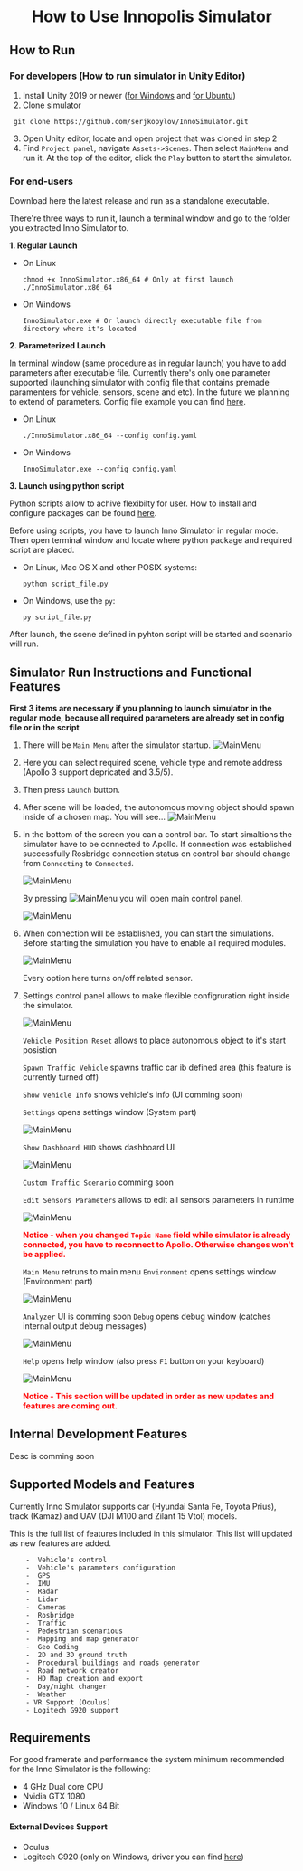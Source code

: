 <h1 align="center">How to Use Innopolis Simulator</h1>



## How to Run

### For developers (How to run simulator in Unity Editor)
 1. Install Unity 2019 or newer ([for Windows](https://store.unity.com/download-nuo) and [for Ubuntu](https://forum.unity.com/threads/unity-on-linux-release-notes-and-known-issues.350256/))
 2. Clone simulator
```
 git clone https://github.com/serjkopylov/InnoSimulator.git
```

 3. Open Unity editor, locate and open project that was cloned in step 2
 4. Find `Project panel`, navigate `Assets->Scenes`. Then select `MainMenu` and run it. At the top of the editor, click the `Play` button to start the simulator.


### For end-users
Download <a href="http://cordelia.university.innopolis.ru/Simulation/InnoSimulator/tags/2019.1" style="text-decoration: none">here</a> the latest release and run as a standalone executable.

There're three ways to run it, launch a terminal window and go to the folder you extracted Inno Simulator to.

 **1. Regular Launch**

 - On Linux
    
    ```
    chmod +x InnoSimulator.x86_64 # Only at first launch
    ./InnoSimulator.x86_64
    ```
 - On Windows
   
    ```
    InnoSimulator.exe # Or launch directly executable file from directory where it's located
    ```
 **2. Parameterized Launch**

In terminal window (same procedure as in regular launch) you have to add parameters after executable file. Currently there's only one parameter supported (launching simulator with config file that contains premade paramenters for vehicle, sensors, scene and etc). In the future we planning to extend of parameters. Config file example you can find [here](../Assets/Config/config.yaml).

 - On Linux
 
    ```
    ./InnoSimulator.x86_64 --config config.yaml
    ```
 - On Windows
    
    ```
    InnoSimulator.exe --config config.yaml
    ```

 **3. Launch using python script**

Python scripts allow to achive flexibilty for user. How to install and configure packages can be found [here](../Docs/PythonApi.md).

Before using scripts, you have to launch Inno Simulator in regular mode. Then open terminal window and locate where python package and required script are placed.

- On Linux, Mac OS X and other POSIX systems:

    ```
    python script_file.py
    ```

- On Windows, use the `py`:

    ```
    py script_file.py
    ```

After launch, the scene defined in pyhton script will be started and scenario will run.


## Simulator Run Instructions and Functional Features

**First 3 items are necessary if you planning to launch simulator in the regular mode, because all required parameters are already set in config file or in the script**

1. There will be `Main Menu` after the simulator startup.
![MainMenu](../Docs/Media/SimMenu.png)
2. Here you can select required scene, vehicle type and remote address (Apollo 3 support depricated and 3.5/5).

3. Then press `Launch` button.

4. After scene will be loaded, the autonomous moving object should spawn inside of a chosen map. You will see...
    ![MainMenu](../Docs/Media/SimView02.png)

5. In the bottom of the screen you can a control bar. To start simaltions the simulator have to be connected to Apollo. 
If connection was established successfully Rosbridge connection status on control bar should change from `Connecting` to `Connected`.

    ![MainMenu](../Docs/Media/SimControlBar.png)

    By pressing ![MainMenu](../Docs/Media/SimMenuButton.png) you will open main control panel.

    ![MainMenu](../Docs/Media/SimMainControlPanel.png)

6. When connection will be established, you can start the simulations. Before starting the simulation you have to enable all required modules.

    ![MainMenu](../Docs/Media/SimSensorsControlPartUI.png)

    Every option here turns on/off related sensor.

7. Settings control panel allows to make flexible configruration right inside the simulator.

    ![MainMenu](../Docs/Media/SimSettingsControlPartUI.png)

    `Vehicle Position Reset` allows to place autonomous object to it's start posistion

    `Spawn Traffic Vehicle` spawns traffic car ib defined area (this feature is currently turned off)

    `Show Vehicle Info` shows vehicle's info (UI comming soon)

    `Settings` opens settings window (System part)
    
    ![MainMenu](../Docs/Media/SimSettingsWindow.png)
    
    `Show Dashboard HUD` shows dashboard UI
    
    ![MainMenu](../Docs/Media/SimDashboard.png)
    
    `Custom Traffic Scenario` comming soon

    `Edit Sensors Parameters` allows to edit all sensors parameters in runtime
      
    ![MainMenu](../Docs/Media/SimEditSensorsParamsWindow.png)
    
     **<span style='color: red;'>Notice - when you changed `Topic Name` field while simulator is already connected, you have to reconnect to Apollo. Otherwise changes won't be applied. </span>**
    
    `Main Menu` retruns to main menu
    `Environment` opens settings window (Environment part)
    
    ![MainMenu](../Docs/Media/SimEnvSettingsWindow.png)
    
    `Analyzer` UI is comming soon
    `Debug` opens debug window (catches internal output debug messages)
    
    ![MainMenu](../Docs/Media/SimDebugWindow.png)
    
    `Help` opens help window (also press `F1` button on your keyboard) 
    
    ![MainMenu](../Docs/Media/SimHelpWindow.png)
      

    **<span style='color: red;'>Notice - This section will be updated in order as new updates and features are coming out. </span>**

## Internal Development Features
Desc is comming soon


## Supported Models and Features

Currently Inno Simulator supports car (Hyundai Santa Fe, Toyota Prius), track (Kamaz) and UAV (DJI M100 and Zilant 15 Vtol) models.

This is the full list of features included in this simulator. This list will updated as new features are added.

```
    -  Vehicle's control 
    -  Vehicle's parameters configuration 
    -  GPS 
    -  IMU 
    -  Radar
    -  Lidar
    -  Cameras
    -  Rosbridge
    -  Traffic
    -  Pedestrian scenarious
    -  Mapping and map generator 
    -  Geo Coding
    -  2D and 3D ground truth 
    -  Procedural buildings and roads generator
    -  Road network creator
    -  HD Map creation and export
    -  Day/night changer
    -  Weather 
    - VR Support (Oculus)
    - Logitech G920 support
```

## Requirements
For good framerate and performance the system minimum recommended for the Inno Simulator is the following: 
 - 4 GHz Dual core CPU
 - Nvidia GTX 1080
 - Windows 10 / Linux 64 Bit
 
#### External Devices Support

 - Oculus
 - Logitech G920 (only on Windows, driver you can find [here](https://www.driverscloud.com/en/services/GetInformationDriver/72261-75878/logitech-lgs-90265-x64-logitechexe))
